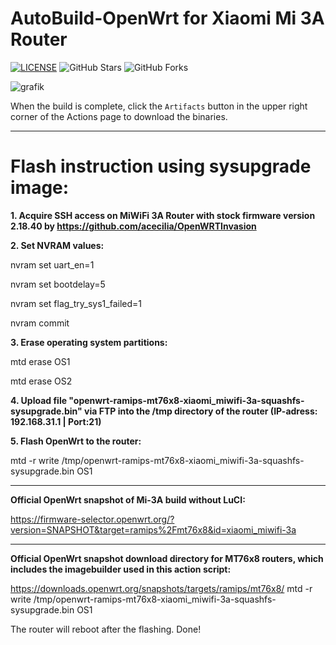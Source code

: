 # AutoBuild-OpenWrt for Xiaomi Mi 3A Router
[![LICENSE](https://img.shields.io/github/license/mashape/apistatus.svg?style=flat&logo=github&label=LICENSE)](https://github.com/esirplayground/AutoBuild-OpenWrt/blob/master/LICENSE)
![GitHub Stars](https://img.shields.io/github/stars/esirplayground/AutoBuild-OpenWrt.svg?style=flat&logo=appveyor&label=Stars&logo=github)
![GitHub Forks](https://img.shields.io/github/forks/esirplayground/AutoBuild-OpenWrt.svg?style=flat&logo=appveyor&label=Forks&logo=github)

![grafik](https://github.com/user-attachments/assets/bdec7b64-908a-44e8-b062-f5635b2d004a)

When the build is complete, click the `Artifacts` button in the upper right corner of the Actions page to download the binaries.
__________________________________________________________________
# Flash instruction using sysupgrade image:

**1. Acquire SSH access on MiWiFi 3A Router with stock firmware version 2.18.40 by https://github.com/acecilia/OpenWRTInvasion**

**2. Set NVRAM values:**

   nvram set uart_en=1
   
   nvram set bootdelay=5
   
   nvram set flag_try_sys1_failed=1
   
   nvram commit

**3. Erase operating system partitions:**

   mtd erase OS1
   
   mtd erase OS2

**4. Upload file "openwrt-ramips-mt76x8-xiaomi_miwifi-3a-squashfs-sysupgrade.bin" via FTP into the /tmp directory of the router (IP-adress: 192.168.31.1 | Port:21)**

**5. Flash OpenWrt to the router:**

   mtd -r write /tmp/openwrt-ramips-mt76x8-xiaomi_miwifi-3a-squashfs-sysupgrade.bin OS1
__________________________________________________________________
**Official OpenWrt snapshot of Mi-3A build without LuCI:**

https://firmware-selector.openwrt.org/?version=SNAPSHOT&target=ramips%2Fmt76x8&id=xiaomi_miwifi-3a
__________________________________________________________________
**Official OpenWrt snapshot download directory for MT76x8 routers, which includes the imagebuilder used in this action script:**

https://downloads.openwrt.org/snapshots/targets/ramips/mt76x8/
   mtd -r write /tmp/openwrt-ramips-mt76x8-xiaomi_miwifi-3a-squashfs-sysupgrade.bin OS1

The router will reboot after the flashing.
Done!
